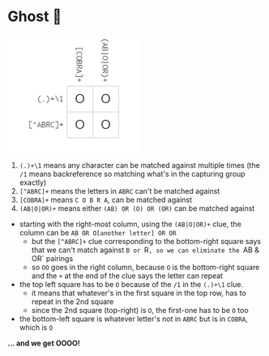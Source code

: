 # Ghost 👻

![ghost](/Beginner/solved-puzzle-images/ghost.jpg)

1. `(.)+\1` means any character can be matched against multiple times (the `/1` means backreference so matching what's in the capturing group exactly)
2. `[^ABRC]+` means the letters in `ABRC` can't be matched against
3. `[COBRA]+` means `C O B R A`, can be matched against
4. `(AB|O|OR)+` means either `(AB) OR (O) OR (OR)` can be matched against

- starting with the right-most column, using the `(AB|O|OR)+` clue, the column can be `AB OR O[another letter] OR OR`
  - but the `[^ABRC]+` clue corresponding to the bottom-right square says that we can't match against `B or `R`, so we can eliminate the `AB & OR` pairings
  - so `OO` goes in the right column, because `O` is the bottom-right square and the `+` at the end of the clue says the letter can repeat
- the top left square has to be `O` because of the `/1` in the `(.)+\1` clue. 
  - it means that whatever's in the first square in the top row, has to repeat in the 2nd square
  - since the 2nd square (top-right) is `O`, the first-one has to be `O` too
- the bottom-left square is whatever letter's not in `ABRC` but is in `COBRA`, which is `O`
  
**... and we get OOOO!** 

